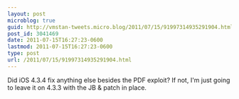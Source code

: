 ```yaml
---
layout: post
microblog: true
guid: http://vmstan-tweets.micro.blog/2011/07/15/91997314935291904.html
post_id: 3041469
date: 2011-07-15T16:27:23-0600
lastmod: 2011-07-15T16:27:23-0600
type: post
url: /2011/07/15/91997314935291904.html
---
```

Did iOS 4.3.4 fix anything else besides the PDF exploit? If not, I'm just going to leave it on 4.3.3 with the JB & patch in place.
